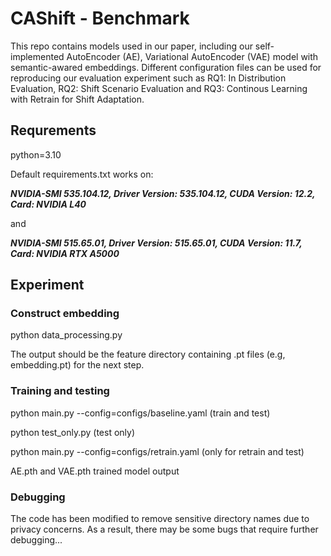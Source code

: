 # CAShift - Benchmark

This repo contains models used in our paper, including our self-implemented AutoEncoder (AE), Variational AutoEncoder (VAE) model with semantic-awared embeddings. Different configuration files can be used for reproducing our evaluation experiment such as RQ1: In Distribution Evaluation, RQ2: Shift Scenario Evaluation and RQ3: Continous Learning with Retrain for Shift Adaptation.

## Requrements

python=3.10

Default requirements.txt works on:

***NVIDIA-SMI 535.104.12, Driver Version: 535.104.12, CUDA Version: 12.2, Card: NVIDIA L40***

and

***NVIDIA-SMI 515.65.01, Driver Version: 515.65.01, CUDA Version: 11.7, Card: NVIDIA RTX A5000***

## Experiment

<!-- Check whether output dir exist before running `run_train.py` -->

### Construct embedding

python data_processing.py

The output should be the feature directory containing .pt files (e.g, embedding.pt) for the next step.

### Training and testing

python main.py --config=configs/baseline.yaml (train and test)

python test_only.py (test only)

python main.py --config=configs/retrain.yaml (only for retrain and test)

AE.pth and VAE.pth trained model output

### Debugging

The code has been modified to remove sensitive directory names due to privacy concerns. As a result, there may be some bugs that require further debugging...